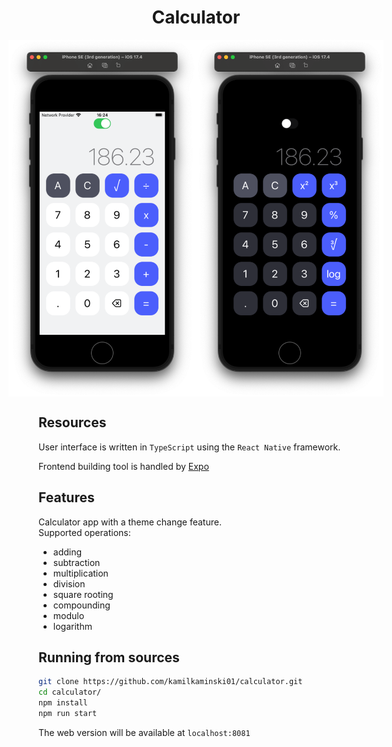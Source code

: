 <h1 align="center">Calculator</h1>

<div style="display: flex; align-items: center; justify-content: center">
<img src="assets/demo1.png" width="300px" />
<img src="assets/demo2.png" width="300px" />
</div>

## Resources

User interface is written in `TypeScript` using the `React Native` framework.

Frontend building tool is handled by [Expo](https://expo.dev/)

## Features

Calculator app with a theme change feature. <br />
Supported operations:
- adding
- subtraction
- multiplication
- division
- square rooting
- compounding
- modulo
- logarithm


## Running from sources

```bash
git clone https://github.com/kamilkaminski01/calculator.git
cd calculator/
npm install
npm run start
```

The web version will be available at `localhost:8081`

